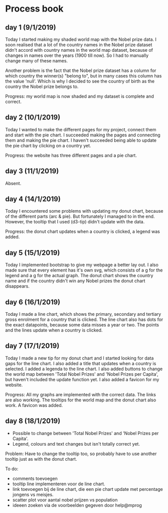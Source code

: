 # Process book

## day 1 (9/1/2019)

Today I started making my shaded world map with the Nobel prize data. I soon realised that a lot of the country
names in the Nobel prize dataset didn't accord with country names in the world map dataset, because of
changes in names over the years (1900 till now).
So I had to manually change many of these names.

Another problem is the fact that the Nobel prize dataset has a column for which country the winner(s) "belong to",
but in many cases this column has the value 'null'.
Which is why I decided to see the country of birth as the country the Nobel prize belongs to.

Progress: my world map is now shaded and my dataset is complete and correct.

## day 2 (10/1/2019)

Today I wanted to make the different pages for my project, connect them and start with the pie chart.
I succeeded making the pages and connecting them and making the pie chart. I haven't succeeded being able to update
the pie chart by clicking on a country yet.

Progress: the website has three different pages and a pie chart.

## day 3 (11/1/2019)

Absent.

## day 4 (14/1/2019)

Today I encountered some problems with updating my donut chart, because of the different parts (arc & pie). But fortunately I managed to in the end. However, the tooltip that I used (d3-tip) didn't update with the data.

Progress: the donut chart updates when a country is clicked, a legend was added.

## day 5 (15/1/2019)

Today I implemented bootstrap to give my webpage a better lay out. I also made sure that every element has it's own svg, which consists of a g for the legend and a g for the actual graph. The donut chart shows the country name and if the country didn't win any Nobel prizes the donut chart disappears.

## day 6 (16/1/2019)

Today I made a line chart, which shows the primary, secondary and tertiary gross enrolment for a country that is clicked. The line chart also has dots for the exact datapoints, because some data misses a year or two. The points and the lines update when a country is clicked.

## day 7 (17/1/2019)

Today I made a new tip for my donut chart and I started looking for data gaps for the line chart. I also added a title that updates when a country is selected. I added a legenda to the line chart. I also added buttons to change the world map between 'Total Nobel Prizes' and 'Nobel Prizes per Capita', but haven't included the update function yet. I also added a favicon for my website.

Progress: All my graphs are implemented with the correct data. The links are also working. The tooltips for the world map and the donut chart also work. A favicon was added.

## day 8 (18/1/2019)

* Possible to change between 'Total Nobel Prizes' and 'Nobel Prizes per Capita'.
* Legend, colours and text changes but isn't totally correct yet.

Problem: Have to change the tooltip too, so probably have to use another tooltip just as with the donut chart.


To do:

- comments toevoegen
- tooltip line implementeren voor de line chart.
- link toevoegen bij de line chart, die een pie chart update met percentage jongens vs meisjes.
- scatter plot voor aantal nobel prijzen vs population
- ideeen zoeken via de voorbeelden gegeven door help@mprog
